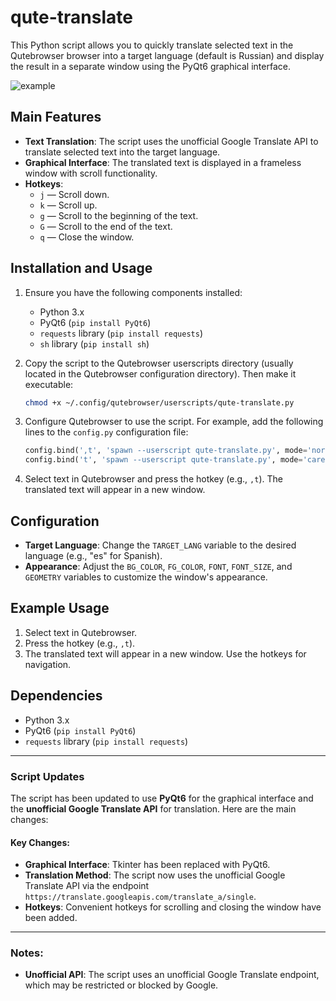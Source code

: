 # qute-translate

This Python script allows you to quickly translate selected text in the Qutebrowser browser into a target language (default is Russian) and display the result in a separate window using the PyQt6 graphical interface.

![example](media/example.gif)
## Main Features

- **Text Translation**: The script uses the unofficial Google Translate API to translate selected text into the target language.
- **Graphical Interface**: The translated text is displayed in a frameless window with scroll functionality.
- **Hotkeys**:
  - `j` — Scroll down.
  - `k` — Scroll up.
  - `g` — Scroll to the beginning of the text.
  - `G` — Scroll to the end of the text.
  - `q` — Close the window.

## Installation and Usage

1. Ensure you have the following components installed:
   - Python 3.x
   - PyQt6 (`pip install PyQt6`)
   - `requests` library (`pip install requests`)
   - `sh` library (`pip install sh`)

2. Copy the script to the Qutebrowser userscripts directory (usually located in the Qutebrowser configuration directory). Then make it executable:
   ```bash
   chmod +x ~/.config/qutebrowser/userscripts/qute-translate.py
   ```

3. Configure Qutebrowser to use the script. For example, add the following lines to the `config.py` configuration file:
   ```python
   config.bind(',t', 'spawn --userscript qute-translate.py', mode='normal')
   config.bind('t', 'spawn --userscript qute-translate.py', mode='caret')
   ```

4. Select text in Qutebrowser and press the hotkey (e.g., `,t`). The translated text will appear in a new window.

## Configuration

- **Target Language**: Change the `TARGET_LANG` variable to the desired language (e.g., "es" for Spanish).
- **Appearance**: Adjust the `BG_COLOR`, `FG_COLOR`, `FONT`, `FONT_SIZE`, and `GEOMETRY` variables to customize the window's appearance.

## Example Usage

1. Select text in Qutebrowser.
2. Press the hotkey (e.g., `,t`).
3. The translated text will appear in a new window. Use the hotkeys for navigation.

## Dependencies

- Python 3.x
- PyQt6 (`pip install PyQt6`)
- `requests` library (`pip install requests`)

---

### Script Updates

The script has been updated to use **PyQt6** for the graphical interface and the **unofficial Google Translate API** for translation. Here are the main changes:

#### Key Changes:
- **Graphical Interface**: Tkinter has been replaced with PyQt6.
- **Translation Method**: The script now uses the unofficial Google Translate API via the endpoint `https://translate.googleapis.com/translate_a/single`.
- **Hotkeys**: Convenient hotkeys for scrolling and closing the window have been added.

---------------------------------
### Notes:
- **Unofficial API**: The script uses an unofficial Google Translate endpoint, which may be restricted or blocked by Google.
